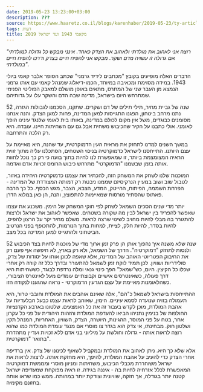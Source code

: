 ```yaml
---
date: 2019-05-23 13:23:00+03:00
description: ???
source: https://www.haaretz.co.il/blogs/karenhaber/2019-05-23/ty-article/0000017f-f8d1-d460-afff-fbf706910000
tags: דעות
title: מקאמי 1943 ועד ישראל 2019
---
```


*"רוצה אני לאהוב את מולדתי ולאהוב את הצדק כאחד. אינני מבקש כל גדולה למולדתי אם גדולה זו עשויה מדם ושקר. מבקש אני להפיח חיים בצדק ודרכו להפיח חיים במולדתי".* 

הדברים האלה מופיעים בקובץ "מכתבים לידיד גרמני" שכתב הסופר אלבר קאמי ביולי 1943. במידה מסוימת ומכאיבה במיוחד, הכמו-דיאלוג שמנהל קאמי עם אותו גרמני הנמצא מן העבר שני של המתרס, מתאים באופן מושלם למאבק הפוליטי הפנימי שמתרחש היום בישראל, מדינה שבה הדם והשקר עלו על גדותיהם. 

52 שנה של גביית מחיר, תילי תילים של דם ושקרים. שתקנו, הסכמנו לגבולות הגזרה, נתנו מרחב ביטחון, הפגנו התגייסות למען המדינה, פחות למען הצדק. והנה אנחנו מסומנים כבוגדים, משל אין מקום לכולם במדינה, באותו בית לאומי שלנגד עינינו הופך לאומני. אולי כתבנו על הקיר שהכיבוש משחית אבל גם עם השחיתות חיינו. עובדה. היא רק הלכה והתרחבה. 

במשך השנים למדנו לתחזק את מראית העין הדמוקרטית, עד שהנה, היא מאיימת על עצם היותנו. התייחסנו לישראל כדמוקרטיה בניכוי השטחים, הסתכלנו עליה מתוך זווית הראיה המצומצמת ביותר, זו שמאפשרת לנו לחיות בתוך בועה כי רק כך נוכל לחוות אותה בזמן שבשמנו "הדמוקרטי" מתרחש כיבוש הרומס זכויות אדם ואדמה.

המוכנות שלנו לשחק את המשחק הזה, להכתיר את עצמנו כדמוקרטיה היחידה באזור, לטבול שוב ושוב במעיין הנרקיסיזם שממנו ניבטת רק דמותה המצודדת של המדינה - הפרחת השממה, הפיתוח, ההייטק, המדע, הצבא, הצבר, מגש הכסף. כל כך הרבה פאתוס שהסתיר מורסות שמאיימות להתפוצץ, והנה, הן כאן במלוא הדרן.

יותר מדי שנים הסכים השמאל לשחק לפי חוקי המשחק של הימין. משכנע את עצמו שאפשר להפריד בין ישראל לבין מה שקורה בשטחים. שאפשר לאהוב את ישראל ולרצות להתגורר בה מבלי להיות מחויב לשינוי שרצה לראות. משלם מחיר יקר על הרצון להפיס, להיות בסדר, להיות חלק, לציית, למחות בתוך הנורמות, להתכופף בפני הנרטיב הביטחוני ולהתגייס למען המדינה בכל מצב.

52 שנה שלא משנה איך נהפוך אותן הן פרק זמן ארוך מדי של מוכנות לחיות בצד הכיבוש ולנסות לתחזק "דמוקרטיה". הדרך של השמאל, ולא רק בארץ, לא חיפשה אף פעם רק את החיבוק הפטריוטי האוהב של המדינה, אלא שאפה לכונן אותו על יסודות של צדק, סולידריות ושוויון. לכן תמיד לוקח זמן לשמאל להתעורר ובדרך כלל זה קורה רק אחרי שכלו כל הקיצין. היום, כש"שמאל" הפך כינוי גנאי ומלה נרדפת לבוגד, כששחיתות היא דרך פעולה, כשאינטרסים אישיים וקבוצתיים עומדים מעל לאינטרס הציבורי, כשהלאומנות מאיימת על עצם הגרעין הדמוקרטי - נראה שהגענו לנקודה הזו.

ההתייחסות בישראל לשמאל כ"הם", אלה שאינם אוהבים את המולדת וחובבי טרור, היא תעמולה בזויה שנועדה לסמא עיניים. הימין, שאוהב לראות עצמו כבעל הבלעדיות על אהבת המולדת, מוכן לקדש בעבור זה את כל האמצעים. שלטונו בארבע הקדנציות החולפות של בנימין נתניהו הביאו להעדפת המולדת והזהות היהודית על פני כל עקרון אחר, בטח על פני המוסר, ההגינות, היושרה, הצדק, השוויון, האחריות, המנהל תקין ושלטון חוק. מבחינתו, אי צדק הוא בגדר צו מוסרי אם מנגד עומדת המולדת כמו שהוא רוצה לראות אותה - גדולה וחולשת על מיליוני בני אדם ללא זכויות ועדיין מתהדרת בתואר "דמוקרטית".

אלא שלא כך היא. ניתן לאהוב את המולדת ובמקביל לשאוף לכינונו של צדק. אין ברדיפה אחרי הצדק כדי להעיב על אהבת המולדת, להיפך, היא מחזקת אותה. לרצות לראות את ישראל משוחררת מכבלי הכיבוש, משחיתות ומניוון מוסרי ומממשת דמוקרטיה המאפשרת לכלל אזרחיה לחיות בה - איננה בגידה. זו ראיה מפוקחת שמעדיפה ישראל קטנה יותר בגודלה, אך חזקה, שוויונית וצודקת יותר במהותה. ממש כמו שראו אותה בחזונם מקימיה.